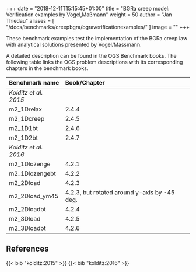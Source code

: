 +++
date = "2018-12-11T15:15:45+01:00"
title = "BGRa creep model: Verification examples by Vogel,Maßmann"
weight = 50
author = "Jan Thiedau"
aliases = [ "/docs/benchmarks/creepbgra/bgraverificationexamples/" ]
image = ""
+++

These benchmark examples test the implementation of the
BGRa creep law with analytical solutions presented by Vogel/Massmann.

A detailed description can be found in the OGS Benchmark books.
The following table links the OGS problem descriptions with its corresponding
chapters in the benchmark books.

|Benchmark name   | Book/Chapter|
|:--- | :--- |
|*Kolditz et al. 2015*||
|m2_1Drelax       | 2.4.4
|m2_1Dcreep       | 2.4.5
|m2_1D1bt         | 2.4.6
|m2_1D2bt         | 2.4.7
| *Kolditz et al. 2016*||
|m2_1Dlozenge     | 4.2.1
|m2_1Dlozengebt   | 4.2.2
|m2_2Dload        | 4.2.3
|m2_2Dload_ym45   | 4.2.3, but rotated around y-axis by -45 deg.
|m2_2Dloadbt      | 4.2.4
|m2_3Dload        | 4.2.5
|m2_3Dloadbt      | 4.2.6

## References

{{< bib "kolditz:2015" >}}
{{< bib "kolditz:2016" >}}
